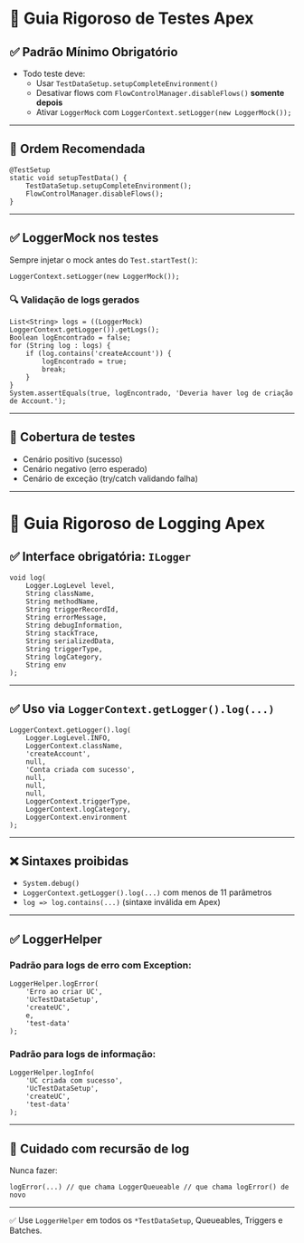 # 🧪 Guia Rigoroso de Testes Apex

## ✅ Padrão Mínimo Obrigatório

- Todo teste deve:
  - Usar `TestDataSetup.setupCompleteEnvironment()`
  - Desativar flows com `FlowControlManager.disableFlows()` **somente depois**
  - Ativar `LoggerMock` com `LoggerContext.setLogger(new LoggerMock());`

---

## 🧪 Ordem Recomendada

```apex
@TestSetup
static void setupTestData() {
    TestDataSetup.setupCompleteEnvironment();
    FlowControlManager.disableFlows();
}
```

---

## ✅ LoggerMock nos testes

Sempre injetar o mock antes do `Test.startTest()`:

```apex
LoggerContext.setLogger(new LoggerMock());
```

### 🔍 Validação de logs gerados

```apex
List<String> logs = ((LoggerMock) LoggerContext.getLogger()).getLogs();
Boolean logEncontrado = false;
for (String log : logs) {
    if (log.contains('createAccount')) {
        logEncontrado = true;
        break;
    }
}
System.assertEquals(true, logEncontrado, 'Deveria haver log de criação de Account.');
```

---

## 🎯 Cobertura de testes

- Cenário positivo (sucesso)
- Cenário negativo (erro esperado)
- Cenário de exceção (try/catch validando falha)


---

# 📝 Guia Rigoroso de Logging Apex

## ✅ Interface obrigatória: `ILogger`

```apex
void log(
    Logger.LogLevel level,
    String className,
    String methodName,
    String triggerRecordId,
    String errorMessage,
    String debugInformation,
    String stackTrace,
    String serializedData,
    String triggerType,
    String logCategory,
    String env
);
```

---

## ✅ Uso via `LoggerContext.getLogger().log(...)`

```apex
LoggerContext.getLogger().log(
    Logger.LogLevel.INFO,
    LoggerContext.className,
    'createAccount',
    null,
    'Conta criada com sucesso',
    null,
    null,
    null,
    LoggerContext.triggerType,
    LoggerContext.logCategory,
    LoggerContext.environment
);
```

---

## ❌ Sintaxes proibidas

- `System.debug()`
- `LoggerContext.getLogger().log(...)` com menos de 11 parâmetros
- `log => log.contains(...)` (sintaxe inválida em Apex)

---

## ✅ LoggerHelper

### Padrão para logs de erro com Exception:

```apex
LoggerHelper.logError(
    'Erro ao criar UC',
    'UcTestDataSetup',
    'createUC',
    e,
    'test-data'
);
```

### Padrão para logs de informação:

```apex
LoggerHelper.logInfo(
    'UC criada com sucesso',
    'UcTestDataSetup',
    'createUC',
    'test-data'
);
```

---

## 🔁 Cuidado com recursão de log

Nunca fazer:
```apex
logError(...) // que chama LoggerQueueable // que chama logError() de novo
```

---

✅ Use `LoggerHelper` em todos os `*TestDataSetup`, Queueables, Triggers e Batches.

